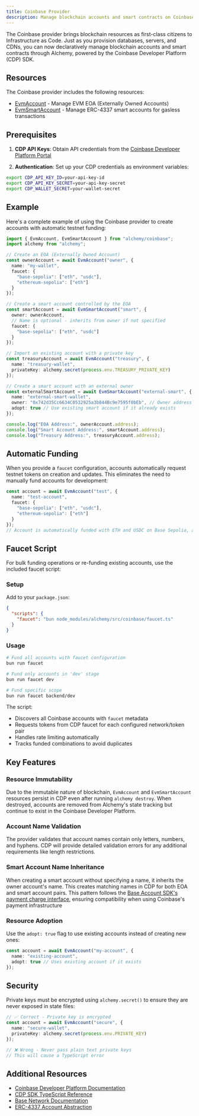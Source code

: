 ```yaml
---
title: Coinbase Provider
description: Manage blockchain accounts and smart contracts on Coinbase Developer Platform
---
```


The Coinbase provider brings blockchain resources as first-class citizens to Infrastructure as Code. Just as you provision databases, servers, and CDNs, you can now declaratively manage blockchain accounts and smart contracts through Alchemy, powered by the Coinbase Developer Platform (CDP) SDK.

## Resources

The Coinbase provider includes the following resources:

- [EvmAccount](/providers/coinbase/evm-account/) - Manage EVM EOA (Externally Owned Accounts)
- [EvmSmartAccount](/providers/coinbase/evm-smart-account/) - Manage ERC-4337 smart accounts for gasless transactions

## Prerequisites

1. **CDP API Keys**: Obtain API credentials from the [Coinbase Developer Platform Portal](https://portal.cdp.coinbase.com/)

2. **Authentication**: Set up your CDP credentials as environment variables:

```bash
export CDP_API_KEY_ID=your-api-key-id
export CDP_API_KEY_SECRET=your-api-key-secret
export CDP_WALLET_SECRET=your-wallet-secret
```

## Example

Here's a complete example of using the Coinbase provider to create accounts with automatic testnet funding:

```typescript
import { EvmAccount, EvmSmartAccount } from "alchemy/coinbase";
import alchemy from "alchemy";

// Create an EOA (Externally Owned Account)
const ownerAccount = await EvmAccount("owner", {
  name: "my-wallet",
  faucet: {
    "base-sepolia": ["eth", "usdc"],
    "ethereum-sepolia": ["eth"]
  }
});

// Create a smart account controlled by the EOA
const smartAccount = await EvmSmartAccount("smart", {
  owner: ownerAccount,
  // Name is optional - inherits from owner if not specified
  faucet: {
    "base-sepolia": ["eth", "usdc"]
  }
});

// Import an existing account with a private key
const treasuryAccount = await EvmAccount("treasury", {
  name: "treasury-wallet",
  privateKey: alchemy.secret(process.env.TREASURY_PRIVATE_KEY)
});

// Create a smart account with an external owner
const externalSmartAccount = await EvmSmartAccount("external-smart", {
  name: "external-smart-wallet",
  owner: "0x742d35Cc6634C0532925a3b844Bc9e7595f0bEb", // Owner address
  adopt: true // Use existing smart account if it already exists
});

console.log("EOA Address:", ownerAccount.address);
console.log("Smart Account Address:", smartAccount.address);
console.log("Treasury Address:", treasuryAccount.address);
```

## Automatic Funding

When you provide a `faucet` configuration, accounts automatically request testnet tokens on creation and updates. This eliminates the need to manually fund accounts for development:

```typescript
const account = await EvmAccount("test", {
  name: "test-account",
  faucet: {
    "base-sepolia": ["eth", "usdc"],
    "ethereum-sepolia": ["eth"]
  }
});
// Account is automatically funded with ETH and USDC on Base Sepolia, and ETH on Ethereum Sepolia
```

## Faucet Script

For bulk funding operations or re-funding existing accounts, use the included faucet script:

### Setup

Add to your `package.json`:

```json
{
  "scripts": {
    "faucet": "bun node_modules/alchemy/src/coinbase/faucet.ts"
  }
}
```

### Usage

```bash
# Fund all accounts with faucet configuration
bun run faucet

# Fund only accounts in 'dev' stage
bun run faucet dev

# Fund specific scope
bun run faucet backend/dev
```

The script:
- Discovers all Coinbase accounts with `faucet` metadata
- Requests tokens from CDP faucet for each configured network/token pair
- Handles rate limiting automatically
- Tracks funded combinations to avoid duplicates

## Key Features

### Resource Immutability
Due to the immutable nature of blockchain, `EvmAccount` and `EvmSmartAccount` resources persist in CDP even after running `alchemy destroy`. When destroyed, accounts are removed from Alchemy's state tracking but continue to exist in the Coinbase Developer Platform.

### Account Name Validation
The provider validates that account names contain only letters, numbers, and hyphens. CDP will provide detailed validation errors for any additional requirements like length restrictions.

### Smart Account Name Inheritance
When creating a smart account without specifying a name, it inherits the owner account's name. This creates matching names in CDP for both EOA and smart account pairs. This pattern follows the [Base Account SDK's payment charge interface](https://github.com/base/account-sdk/blob/master/packages/account-sdk/src/interface/payment/charge.ts#L120), ensuring compatibility when using Coinbase's payment infrastructure

### Resource Adoption
Use the `adopt: true` flag to use existing accounts instead of creating new ones:

```typescript
const account = await EvmAccount("my-account", {
  name: "existing-account",
  adopt: true // Uses existing account if it exists
});
```

## Security

Private keys must be encrypted using `alchemy.secret()` to ensure they are never exposed in state files:

```typescript
// ✅ Correct - Private key is encrypted
const account = await EvmAccount("secure", {
  name: "secure-wallet",
  privateKey: alchemy.secret(process.env.PRIVATE_KEY)
});

// ❌ Wrong - Never pass plain text private keys
// This will cause a TypeScript error
```

## Additional Resources

- [Coinbase Developer Platform Documentation](https://docs.cdp.coinbase.com/)
- [CDP SDK TypeScript Reference](https://coinbase.github.io/cdp-sdk/typescript/)
- [Base Network Documentation](https://docs.base.org/)
- [ERC-4337 Account Abstraction](https://eips.ethereum.org/EIPS/eip-4337)